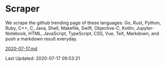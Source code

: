 # Scraper

We scrape the github trending page of these languages: Go, Rust, Python, Ruby, C++, C, Java, Shell, Makefile, Swift, Objective-C, Kotlin, Jupyter-Notebook, HTML, JavaScript, TypeScript, CSS, Vue, TeX, Markdown, and push a markdown result everyday.

[2020-07-17.md](https://github.com/yangwenmai/Scraper/blob/master/2020-07-17.md)

Last Updated: 2020-07-17 09:53:21